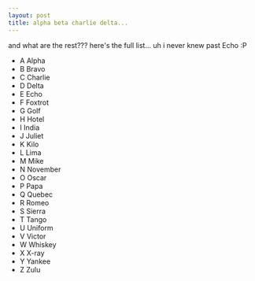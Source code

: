 ```yaml
---
layout: post
title: alpha beta charlie delta...
---
```


and what are the rest??? here's the full list... uh i never knew past Echo :P

- A Alpha
- B Bravo
- C Charlie
- D Delta
- E Echo
- F Foxtrot
- G Golf
- H Hotel
- I India
- J Juliet
- K Kilo
- L Lima
- M Mike
- N November
- O Oscar
- P Papa
- Q Quebec
- R Romeo
- S Sierra
- T Tango
- U Uniform
- V Victor
- W Whiskey
- X X-ray
- Y Yankee
- Z Zulu
